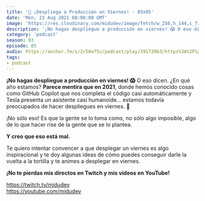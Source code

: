 ```yaml
---
title: '🚀 ¡Despliega a Producción en Viernes! - 03x05'
date: 'Mon, 23 Aug 2021 08:00:00 GMT'
image: 'https://res.cloudinary.com/midudev/image/fetch/w_256,h_144,c_fill,f_auto/https://d3t3ozftmdmh3i.cloudfront.net/production/podcast_uploaded_episode/7340239/7340239-1643326161394-dace281a3bf3f.jpg'
description: '¡No hagas despliegue a producción en viernes! 😱 O eso dicen. ¿En qué año estamos? Parece mentira que en 2021, donde hemos conocido cosas como GitHub Copilot que nos completa el có'
category: 'podcast'
season: 03
episode: 05
audio: https://anchor.fm/s/2c58e75c/podcast/play/39172063/https%3A%2F%2Fd3ctxlq1ktw2nl.cloudfront.net%2Fstaging%2F2021-7-22%2F12908a9c-674b-d9a4-07ea-c80d97fde6d4.m4a
tags:
- podcast
---
```


<p><strong>¡No hagas despliegue a producción en viernes! 😱</strong> O eso dicen. ¿En qué año estamos? <strong>Parece mentira que en 2021</strong>, donde hemos conocido cosas como GitHub Copilot que nos completa el código casi automáticamente y Tesla presenta un asistente casi humanoide... estamos todavía preocupados de hacer despliegues en viernes. 🥲</p>
<p>¡No sólo eso! Es que la gente se lo toma como, no sólo algo imposible, algo de lo que hacer rise de la gente que se lo plantea.</p>
<p><strong>Y creo que eso está mal.&nbsp;</strong></p>
<p>Te quiero intentar convencer a que desplegar un viernes es algo inspiracional y te doy algunas ideas de cómo puedes conseguir darle la vuelta a la tortilla y te animes a desplegar en viernes.</p>
<p><strong>¡No te pierdas mis directos en Twitch y mis vídeos en YouTube!</strong></p>
<p><a href="https://twitch.tv/midudev">https://twitch.tv/midudev</a><br>
<a href="https://youtube.com/midudev">https://youtube.com/midudev</a></p>

